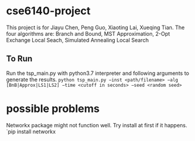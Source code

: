 # cse6140-project
This project is for Jiayu Chen, Peng Guo, Xiaoting Lai, Xueqing Tian. 
The four algorithms are: Branch and Bound, MST Approximation, 2-Opt Exchange Local Seach, Simulated Annealing Local Search
## To Run 
Run the tsp_main.py with python3.7 interpreter and following arguments to generate the results.
`python tsp_main.py −inst <path/filename> −alg [BnB|Approx|LS1|LS2] −time <cutoff in seconds> −seed <random seed>`
# possible problems
Networkx package might not function well. Try install at first if it happens. 
`pip install networkx
